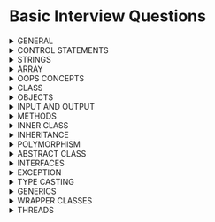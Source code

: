 # Basic Interview Questions

<details>
<summary> GENERAL </summary>

1. Is java case-sensitive language ? <br>
A. No

2. Is java, pass by value or pass by reference ? can you prove it ? <br>
A. It is pass by value. Yes, use swapping program

3. What is the JVM execution flow ? <br>
A. Statics - initializers, variables, methods <br>
   instance - initializers, variables, methods <br>
   then local variables
   
4. How to compile and execute code in java ? <br>
A. use javac for code compilaion and conversion then java for running

5. Can we run any statement without main() ? <br>
A. Yes, static initilzers, static methods

6. what will happen if i call main() inside main() method ? <br>
A. It is recurrsively call itself and run out of memory. heap space

7. What is unicode system ? why two bytes are allocated for each character ? <br>
A. It is system to encoding standard which gives unique number for each character and it requires only byte. <br>
Two bytes are allocated to support other languages
 
8. Can any class be specified as datatype ? For instance 'String' class <br>
A. Yes, all classes are specified as user defined datatype

9. Default datatype for non-fractional numbers & fractional ones ? <br>
A. non-factional - Integer, fractional - Double

10. How datatypes declaration transited from java-8 to java-11 and above ? <br>
A. 'var' keyword is used for representing the datatype reference which will decided at runtime

11. Can you explain with example between operators '|' and '||' ? <br>
A. true & false & true - false [third expression will also evaluated] <br>
   &nbsp;&nbsp;&nbsp; true && false && true - false [third expression is not evaluated due to short circuit]

12. What is ternary operator ? when to use ? any advantage ? <br>
A. Special operator to evaluate expression on condition to produce result [similiar to if/else] <br>
   **Advantage**: Increase code readability <br>
   Example: (a > b) ? a : b; 

13. What is instanceOf operator ? When to use ? any advantage ? <br>
A. instanceOf is special operator which checks object to specific class type <br>
   It is generally used when classes are under inheritance to prevent 'ClassCastException' <br>
   Example: obj instanceOf MyClass

14. What decides the execution flow of expression ? <br>
A. BODMAS rule

15. Can we invoke garbage collector ? <br>
A.  Yes, but when it actually initiates process is not known <br>
    It can be done using System.gc() (OR) Runtime.getRuntime().gc()

16. What are packages and libraries ? <br>
A.  Combining group of similar functionality is called package <br>
    Combining group of similar packages is called library <br>

17. What is the use of import statement, if we can directly use at variable level ? <br>
A.  Its the central area of class where we can define once and use anywhere inside class

18. What is api document ? <br>
A.  It is a reference manual that has all of the information you need to work with the API

19. What is Classpath ? How do you define it ? How is it useful ? <br>
A.  The classpath is an environment variable that specifies the locations where the Java compiler and Java Virtual Machine (JVM) should search for class files and other resources

20. What is JAR file ? How is it different from zip file ? <br>
A.  Compressed version of the code which is readily executable

</details>
<details>
<summary> CONTROL STATEMENTS </summary>

1. what are statements and loops ? <br>
A. Statements executes single execution code [top to bottom] but loops to recurrsively iterates the same execution code <br>
   &nbsp;&nbsp;&nbsp; Statements: if-else, switch, break, continue, return
   &nbsp;&nbsp;&nbsp;      Loops: do-while, while, for, for-each

2. Difference between while and do-while loop ? <br>
A. do-while executes once irrespective of condition where as while adheres to condition. <br>
while is considered as more efficient <br>
   Scenarios: do-while is useful for Menu-Driven Programs, password entry whereas while is Event Handling, Continous monitoring
   
3. How would you write infinite for-loop, while & do-while loop, where are they useful ? <br>
A. for (;;), while(true), do {} while(true) <br>
   Scenarios: In cases where you want to continuesly monitor something use while and do-while

4. What will happen if i run continues loop basically infinite loop ? <br>
A. Heap will run out of memory and out of memory error will come

5. In which cases for loop with indexes are useful ? <br>
A. Generally, when you want to toggle the data with indexes say alternate numbers, every three number of array etc..

6. Give me usecase where we use switch statement ? <br>
A. Switch cases are specifically useful when you want to pre-define values <br>
   &nbsp;&nbsp;&nbsp; Example: bank interest rates, transaction charges, currency values

7. Difference between return and system.exit() ? <br>
A. Generally, return just gracefully terminates the execution but still allows caller method to execute <br>
   &nbsp;&nbsp;&nbsp; whereas system.exit stops the execution either normal [System.exit(0)] or abnormal way [System.exit(1)]

8. In which case finally block executes, if the statements are called before them ? <br>
A. Even if method returns the values, still finally block will be called <br>
   &nbsp;&nbsp;&nbsp; whereas system.exit stops the execution and finally block wont be executed

9. How many ways can we terminate the program ? <br>
A. Currently, there are many ways we can terminate the program <br>
> Graceful way
  - return
  - System.exit(0)
> Abnormal way
  - System.exit(1)
  - Recurrsion
  - Deadlock
  - Sleep infinitely

</details>
<details>
<summary> STRINGS </summary>

1. Is String a class (OR) datatype ? <br>
A. String is a class and all classes are datatype [user-defined datatype]

2. What are the ways in which we you can create string ? <br>
A. It can created as literal, new object, new object(char array), new String(StringBuffer), new String(StringBuildr), toString()

3. How are string stored in below java-8 and after java-8 ? <br>
A. Java-8 before, string literal are stored in String Constant Pool inside Heap, string objects in heap <br>
   Java-8 after, string are stored inside Heap

4. If we dont reference a string, will its value change ? <br>
A. No, because they are immutable

5. What is the danger of String Constant Pool ? <br>
A. String Constant Pool data is not controlled by programmer and lives long. If hacker gain access, its dangerous

6. String class is immutable, are object too immutable ? <br>
A. Obviously, yes

7. What advantage do we get from String being immutable ? <br>
A. Sharing resource

8. How would you search a string from list ? <br>
A. Linear Search, Binary Search etc..

9. How would you modify the content of String ? <br>
A. Either using String Buffer / String Builder

10. Can you explain difference between String Builder and String Buffer ? <br>
A.  String Builder - not synchronized, fast, single-threaded <br>
    String Buffer - synchronized, slow, multi-threaded

11. How to create String Buffer / String Builder ? <br>
A.  It can be created with default constructor or constructor with String args

12. Does String Buffer / String Builder required reference for update ? <br>
A.  No, they are mutable and internally updated

13. Difference between String and String Buffer / String Builder ? <br>
A.  String are immutable objects whereas String Builder / String Buffer are mutable in nature <br>
    String and StringBuffer are thread-safe where as StringBuilder is not <br>
    String can be created many ways whereas String Buffer / String Builder are created using string only

</details>
<details>
<summary> ARRAY </summary>

1. What is array ? <br>
A. array is collection of elements

2. Will array contains same datatype or different type elements ?  <br>
A. same datatype only

3. Where are arrays contents are stored ? <br>
A. Generally, arrays are stored on dynamic memory of heap

4. What are array types ? <br>
A. Arrays are categorized based on dimensions. 1D, 2D, 3D...

5. How many ways can you create arrays ? <br>
A. Arrays can be created using literal or array objects <br>

6. Can we interchange square brackets while declaring arrays ? <br>
A. Yes. int[] arr; (OR) int arr[];


7. What is 2D array ? How to create it <br>
A. It is two dimensional array which is used storing the data <br>
   It is created same way as 1D array

8. What is Jagged Arrays ? Rules to create ? <br>
A. Arrays with variable size but works in multi-dimesional array <br>
   Rules: They are created with initial length

9. Can we change the contents of array even if is marked as final ? <br>
A. Yes, as they are mutable in nature

10. Can i create array in array ? <br>
A.  Yes

11. Can we interchange static & void in main method ? <br>
A.  Yes

12. Can we create main() method of my own ? <br>
A.  Yes

13. Can we call main() method of class from another ? <br>
A.  Yes

14. How are command-line args are read ? <br>
A.  Strings

15. How are escape big string in command-line args ? <br>
A.  Put it inside the quotes

16. Difference between Procedure based vs Object Oriented based approach ? <br>
A.  Procedure based approach hard to understand, increases complexity <br>
    Object Oriented based approach opposite of it also it provides reusability

17. Difference between Object based vs Object Oriented based approach ? <br>
A.  Object based approach similar to Object oriented but it doesnt support inheritance <br>
    Object based - javascript, vbscript <br>
    Object oriented - java, c++

</details>
<details>
<summary> OOPS CONCEPTS </summary>

1. Explain OOPS concepts ? Give some real world example ?
A. Class/Objects <br>
   Encapsulation <br>
   Abstraction <br>
   Inheritance <br>
   Polymorphism <br>

2. Difference between class and object ? where are they stored ? Give Example. <br>
A. Class defines model for objects and it physically doesnt not exists <br>
   whereas object is instance of class <br>
   Class is store in method area whereas objects are stored on heap memory of jvm <br>
   Example: Class - Car, Object - Maruti, Benz etc..

3. Explain Encapsulation ? Advantage ? Example <br>
A. Encapsulation is process of wrapping up variables and methods and securing the data <br>
   variables are marked 'private' and methods as 'public' <br>
   Example - class <br>
   **Advantages**: Security, Reusability of variables, Validation can be placed
    
4. Explain Abstraction ? Advantage ? Example <br>
A. Abstraction is process of hiding the details <br>
   create a method which expose only required details. Say employee basic info but database may contain additional info <br>
   Example - interface <br>
   **Advantages**: Security

5. Explain Inheritance ? Advantage ? Example <br>
A. Inheritance is process of accessing the features <br>
   just extend to class or implement an interface <br>
   Example - King of the kingdom <br>
   **Advantages**: Reusability, Extensibility

6. Explain Polymorphism ? Advantage ? Example <br>
A. Polymorphism is process which means many forms <br>
   method with different arguments or method with same arguments but different types <br>
   Example - Human Beings <br>
   **Advantages**: Flexibility

</details>
<details>
<summary> CLASS </summary>

1. What is hashcode ? How is it useful ? algo used for designing it ? <br>
A. Hashcode is unique hexadecimal representation address of the object <br>
   It is used as key/Id in many cases <br>
   Algo used for hascode can use either HashMap, HashSet or HashTable

2. If i create custom class 'Test' with one variable 'name' & if i create object of it, what will be name value ? <br>
A. It will be 'null' [Defaults will be set for each datatype]

3. What are different memory sections in JVM where object content is stored.? <br> 
A. Stack - local variables, method calls, references to object on heap <br>
   Heap - stores objects and dynamic memory <br>
   Metaspace - metadata of the class

4. Are the object of custom class mutable in nature ? <br>
A. Yes, they are designed for that reason only

5. Can we share objects over the network ? <br>
A. Yes but it must be in the form of bytes [Serialization / Deserialization]

6. What are access specifiers ? Explain its types ? relevance of each of it ? <br>
A. As name suggests, access specifiers are used to provide access to its members & methods of the class <br>
   public - can be accessed from anywhere <br>
   private - can be accessed only within the class <br>
   default - can be accessed only within the package <br>
   **protected** - can be access within and outside package but must be under inheritance <br>

7. Explain constructors ? Types ? Invoked ? <br>
A. They are special method without any return type and used for initializing the object <br>
   **Types**: default & parameterized constructor <br>
   They can be invoked either while creating the object using 'new' keyword <br>
   or it can be invoked via inheritance using 'extends' keyword

8. Advantages of contructors ? <br>
A. Validation, Initialization

9. When is constructor called before or after creation of object? <br>
A. Basically, it is called during the process of creation

10. What is constructor overloading ? <br>
A.  It is the process of creating method with same name but different arguments

11. What is constructor chaining ? <br>
A.  It is the process of chaining the constructor on initilization generally via inheritance

12. Can we return from a constructor ? <br>
A.  Yes, but without any value

13. Is it necessary to define no-args constructor when defining parameterized constructor ? <br>
A.  Yes

14. Difference between default and parameterized constructor ? <br>
A.  default constructor - automatically added by jvm, no args, always one construtor, sets defaults <br>
    parameterzied constructor - must be explicitly defined, some args, multiple constructors, sets provided values <br>

15. Difference between default and no-args constructor ? <br>
A.  default constructor - automatically added by jvm <br>
    no-args constructor - must be explicitly defined, generally used in conjunction with parameterized constructor <br>

16. Difference between constructor and method ? <br>
A.  Constructor - automatically added by jvm / explictly added, used during object construction, same name as class, no return type, no concept of static / non-static<br>
    Method - must be explicitly defined, used after object is constructed, name can be same name or different from class, it can return values, can be static/non-static in nature <br>
  
</details>

<details>
<summary> OBJECTS </summary>

1. Who is the parent of all class ? <br>
A. Object class

2. Important Methods of object class ? <br>
A. equals() - used for matching the content of objects <br>
   hashcode() - generated unique hexadecimal number as reference<br>
   wait() - used for locking the object till it is unlocked by nofity() or notifyAll() <br>
   notify() - used for unlocking the object by sending signal to object <br>
   notifyAll() - used for unlocking the objects by sending signal to objects  <br>
   clone() - used for cloning the objects <br>
   finalize - used for garbage collection <br>
   toString() - convert object to string <br>

3. How many ways can we create an object ? <br>
A. It can be done in following ways
   - Using 'new' keyword
   - Factory classes
   - Cloning
   - Reflection
   - Class.forName()

4. What is Cloning ? How is it useful ? Types ? <br>
A. It the process of creating a new object by copying contents from another object <br>
   It gives resuability of object & reduces developer effort <br>
   Types: Shallow & Deep Copy

6. Difference between shallow and deep copy cloning ? <br>
A. shallow copy is the process of cloning the object where modifications are accepted between cloned and actual object. <br>
   whereas it is opposite for deep copy
   shallow copy uses default clone() method whereas for deep copy we need custom implementation

7. Tell me the contract between hashcode() and equals() method ? <br>
A. If two objects are equal through equals() method, then there hashcode must be same <br>
   If two objects are not equal through equals() method, then there hashcode can be same or different <br>

8. When does hash collision occur ? Resolution ? <br>
A. Generally, when hashcode() method is not properly overridden (OR) same hash values generated for all objects <br>
   Make sure hashcode is properly overridden to produce unique keys

9. Can you explain where to use '==' vs .equals() method ? <br>
A. '==' is mainly used for address comparaision [literals]. useful in case of literals [numbers, characters] <br>
   &nbsp;&nbsp;&nbsp;.equals() is mainly used for value comparision [objects]. useful for any class objects [strings]

</details>

<details>
<summary> INPUT AND OUTPUT </summary>

1. Which class is used for input/output streams ? <br>
A. System.in, System.out, System.err

2. Do you know buffered reader, if yes, why it is used in conjunction with InputStream Reader/ Writer ? <br>
A. Basically, it buffers the input data for efficient reading / writing

3. How many ways can you read input from keyboard ? <br>
A. It can be done using InputStreamReader & Scanner

4. What kind of exception is throwing by Input / Output streams ? <br>
A. IOException - It is checked exception

5. How many ways can you read a character from keyboard ? <br>
A. It can be read using buffered reader or scanner <br>
   Buffered Reader - using read() or readLine().charAt(0) <br>
   Scanner - using next().charAt(0) or nextLine().charAt(0) <br>

6. What is the problem when we use read() followed by readLine().charAt(0) ? <br>
A. read() only takes single character and rest of the character will be pushed to readLine() which is incorrect <br>
   Solution - just use readLine().charAt(0) (OR) bufferedReader.skip(2)

7. What is the problem when we use next().charAt(0) followed by nextLine().charAt(0) ? <br>
A. same problem as read() and readLine() of buffer reader

8. How many ways can you read a characters (OR) string from keyboard ? <br>
A. It can be read using buffered reader or scanner <br>
   Buffered Reader - using readLine() <br>
   Scanner - using nextLine() <br>

9. How many ways can you read numbers from keyboard ? <br>
A. It can be read using buffered reader or scanner <br>
   Buffered Reader - using read() (OR) readLine() in conjuction with wrapper class parse methods <br>
   Scanner - using nextInt() (OR) nextFloat() (OR) nextDouble() and so on.. <br>

10. How many ways can we split string and read the inputs ? <br>
A.  It can be done using 'split()' method of String (OR) use StringTokenizer class

11. Difference between StringTokenizer and String.split() ? which is efficient <br>
A.  StringTokenizer - legacy class, less efficient for single delimiter, doesnt return empty tokens <br>
    split()         - method of string, highly efficient w.r.t delimiters, returns empty tokens

12. How can you format the string output ? <br>
A.  It can be done using String.format() (OR) System.out.printf() 

</details>
<details>
<summary> METHODS </summary>

1. what are instance methods ? How are they called ? where are they stored ? Example <br>
A. They are object methods which are called after object is created <br>
   They are called generally with instance only <br>
   They are stored in heap area of jvm
   Example: setters and getters

2. what are static methods ? How are they called ? where are they stored ? Example <br>
A. They are class methods which are called even before any object is created <br>
   They are called generally with Classname or even instance [interally it resovles to classname] <br>
   They are stored in method area of jvm
   Example: Class.forName("test"), Class.getInstance() etc. <br>

3. Can we access non-static variable in static method ? <br>
A. No

4. Can we access static variable in non-static method ? <br>
A. Yes

5. Where do we use local variables ? Advantage ? <br>
A. Any variables used inside method are local variables, very useful incase of threading 

6. What is shadowing ? <br>
A. It is the practice of using variables in overlapping scopes with the same name

7. Explain the relevance of 'this' ? <br>
A. It is used for referrning the object members. It can be constructor, variable and methods <br>
   It's scope applicable within the class [basically object]

8. Recurrsion ? Adv/disadv ? <br>
A. A function which calls itself <br>
   Adv - Fast execution, less code <br>
   Disadv - If not implemented successfully, it will result in out of memory error

9. What are factory methods ? pattern ? Adv/disadv ?
A. Method used for creating objects by providing class name. <br>
   It uses factory design pattern <br>
   It compares the classname and creates object with new instance <br>
   Adv: one place to create all objects

10. How to define varaible arguments to methods ? rules ? Example <br>
A.  To replace multiple overloaded methods we can use variable arguments <br>
    It can be defined with ... and must be the last argument of the method <br>
    Example: sum of 2'S, 3's, 4's numbers

11. If method return value, is it necessary to consume / read ? <br>
A.  Not necessary

</details>
<details>
<summary> INNER CLASS </summary>

1. What is object graph ? <br>
A. It is the representation of how objects are connected to each other

2. When should we use inner class ? what are adv ? <br>
A. In case we some implmentation to be secured, we can put it in inner class. <br>
   Example: interest of loans

3. Anonymous inner class vs inner class ? <br>
A. Inner classes with have name whereas anonymous wont.  

</details>
<details>
<summary> INHERITANCE </summary>

1. What is the parent of all class either via instance or inheritance way [super] ? <br>
A. Object class

2. Why java doesnt use much of interitance even when it provides reusability ? <br>
A. Code complexity, Readability 

3. Which keywords signifies the class / interface are in inheritance ? <br>
A. extends / implements at class / interface level and super in constructor level 

4. Where can we use 'super' of ? what all can it access ? <br>
A. super is used specially in case of inheritance, it can be access members and constructors

5. What is constructor chaining ? How does it works ? <br>
A. It is the process of chaining all the classes which are under inheritance and it works wth 'super' of call

6. Is there any access specifier designed for inheritance ? <br>
A. Yes, protected

7. Types of inheritance ? Which java supports ? <br>
A. single and multple. java supports single inheritance

8. what is multiple inheritance issue ? why java doesnt support ?
A. It is also called diamond problem of death. It causes confusion on which method to pick and execute <br>
   It add complexity and effects readability

9. Inside constructor, can we have super and this ? what rules are followed ? <br>
A. No, we cannot have both. Rule is to have only one of these and it must be first line of constructor

10. Can i prevent a class from creating object / preventing inheritance ? <br>
A.  Yes, if class has private constructor

</details>
<details>
<summary> POLYMORPHISM </summary>

1. Difference between coercion and conversion ? <br>
A. Automatic conversion between different datatype done by compiler is called coercion <br>
whereas explicit conversion of datatype done using cast operator by coder is called conversion

2. Explain polymorphism ? Types ? Example ? <br>
A. Polymorphism - many forms, variables and methods acts different on different methods <br>
   Types - static and dynamic <br>
   static - The process in which compiler knows the method to execute at compile time [Method Overloading]. <br>
   Example: Fees of bank <br>
   dynamic - The process in which compiler doesnt know the method to execute at compile time,  <br>
   hence it decided at runtime by jvm based on object [Method Overriding]. <br>
   Example - Interest of bank

4. Explain Method Overloading ? Usage ? Example ? <br>
A. It is the process in which multiple methods with same class name but different method signatures <br>
   It may vary by number of args, order of args or datatype of args <br>
   It is mainly used with in the class and used for enhancing the functionality <br>
   Example: skills improvement by employee

5. Explain Method Overriding ? Usage ? Example ? <br>
A. It is the process in which multiple classes with same method name and same method signatures ? <br>
   It must have exact same method signature and is applicable via inheritance <br>
   It is mainly used with in the class and used for enhancing the functionality <br>
   Example: learning different language

6. What can we implement with polymorphism either with static (OR) final (OR) private methods ? <br>
A. Only method overloading 

7. How to make a class immutable ? Adv/dis <br>
A. Make class as final, variable as private and instantitate with constructor and expose getter methods <br>
   throw exception from clone and collections must be copied and then sent <br>
   Adv - security, sharable

</details>
<details>
<summary> ABSTRACT CLASS </summary>

1. Can you explain where can we use abstract class ? Example ? <br>
A. It must be used where new features needs to be added keeping other features intact <br>
   Example: Banking interest on loans

2. Is there any memory allocated for abstract class ? <br>
A. No

3. Can i mark class as 'abstract' even if it doesnt contain abstract methods ? <br>
A. Yes

4. Lets say i create abstract method in concrete class, what changes do i need to make ? <br>
A. Mark the class as abstract

5. Can i create object of abstract class ? <br>
A. No, but it can be used along as anonymous object

6. If i cannot create instance of abstract class, can i access instance methods of it ? <br>
A. Yes, it is possible via Inheritance

7. Can i create protected variable inside abstract class ? <br>
A. Yes, it works well specially it class is accessed via inheritance

8. Why abstract and final doesnt work together ? <br>
A. Abstract requires inheritance whereas final opposes inheritance. Both are opposite in nature

</details>
<details>
<summary> INTERFACES </summary>

1. In case of interface, why methods are public abstract and variables are public static final ? <br>
A. Interface were designed to provide the methods on 'what to do' so methods are abstract in nature <br>
   whereas variables as constants because there is no object so instance variables are eliminated, <br>
   so it can be only accessed statically but things are different in java-8 and above

2. What are marker interface ? what is the use ? Example ? <br>
A. Interfaces with no abstract methods. <br>
   They are useful in specifying compiler that this functionality is applicable <br>
   Example: Clonable, Serializable [But to implement we need to override object methods like clone and serial id]

3. What are functional interface ? what is the use ? Example ? <br> 
A. Interface with single abstract method. <br>
   They are useful in single functionality. It slightly differs in java-8 <br> 
   Example: Runnable, Callable, Comparator, Comparable etc..

4. Can we create object of interface ? <br>
A. No, but it can be done via annonymous inner class

5. What problems is there w.r.t inheritance ? <br>
A. Multiple inheritance

6. How is multiple inheritance resolved ? <br>
A. Interfaces, as they dont provide implementation

7. How is achieve callbacks in java ? <br>
A. Interfaces

8. Difference between classes and interfaces ? <br>
A. classes works both with instance and inheritence way where as interfaces works in inheritance way <br>
   class can extend only one class but multiple interfaces whereas interfaces can extend multiple interfaces <br>
   classes are used to specify 'how to do' whereas interfaces are used to specify 'what to do' <br>
   classes can specify all kinds of methods and variables where as interfaces can only specify methods as abstract
   and variables as constants

9. Can we create a class inside interface ? <br>
A. Yes

10. Can we pass interface reference in methods ? which object does it hold ? <br>
A. Yes, whichever is assigned to it before method call

11. How are interfaces stored after compilation ? <br>
A.  They are stored as .class file only

</details>
<details>
<summary> EXCEPTION </summary>

1. What are Exceptions ? How do you handle it ? <br>
A. Exceptions are abnormal conditions which alters the flow of execution. <br>
   It can be handled with try-catch-finally

2. Difference between compile time vs runtime exceptions ?
A. Exceptions managed by compiler are compile time exception <br>
   whereas exception managed by jvm is called runtime exceptions <br>
   compile time exceptions are enforces method to handle either by try-catch or by throwing <br>
   No such rules for runtime exceptions

3. Difference between error and exceptions <br>
A. Error are irrecoverable conditions and must not be handled. Example: OutOfMemoryError, StackOverflowError <br>
   whereas exceptions are recoverable and must be handled. Example: IOException, NullPointerException <br>

4. Can we handle errors ? If yes, why dont we handle ?
A. Yes, we can but not recommended. <br>
   They are not handled because they are system related issues not program related

5. Which the parent class of all exceptions ? parent of Throwable ? <br>
A. Parent of all exception class is '**Throwable**', parent of throwable is '**Object**' class

6. How do you perform exception handling ? <br>
A. It is generally done using try-catch-finally

7. In case we dont handle exception, how does main method display exception occurred ? <br>
A. Every main method inheritly has exception handling done by JVM. JVM manages exception objects

8. Can we write single catch block and handle multiple exceptions ? <br>
A. Yes, using pipe (|) operator

9. Can we write try without catch block ? <br>
A. Yes, either with finally or use try-with-resources

10. In case developer doesnt want to handle exception, what can he do ? <br>
A.  We can throw the exception mainly checked ones. [We can even throw unchecked exceptions]

11. What are the steps to create custom exceptions ? <br>
A.  Extending to the Exception class <br>
    specify the constructors with arguments else we can't use them

12. Can we throw an exception either thrown from method or create new one ?
A.  Yes, we can throw any exception using 'throw' clause

13. Can we rethrow an exception ? if Yes, what is adv / disadv ? <br>
A.  Yes, but not useful 

14. Can you explain rules for defining the exceptions ?
A.  Make sure all custom exceptions derive from Exceptions class <br>
    Order of exceptions must be from low to high <br>
    
</details>
<details>
<summary>TYPE CASTING</summary>

1. What is type casting ? what is cast operator ? <br>
A. It is process of changing the datatype <br>
   cast operator is used for performing type casting

2. Where can i use type casting ? <br>
A. It is generally used from coverting the dataypes between primitive and reference types

3. What are different types of datatypes ? <br>
A. Primitive and Reference datatypes

4. What is widening and Narrowing ? Example <br>
A. Widening is the process of promoting the object to higher types & is done by compiler. Example - int i = 100;
   Narrowing is the process of demoting the object to lower types & is done by user explicitly. Example - int i = (int) 100.12;

5. What is implicit vs explicit casting ? <br>
A. Automatic casting done by compiler is called implicit casting <br>
   Explicit casting done by the user is called explicit casting <br>
   Explicit casting is error prone where as implicit is not

6. How do you perform primitive casting ? <br>
A. Casting which is between the primitives and its classes

7. How do you perform reference casting ? <br>
A. Casting which is between the classes which are under inheritance

8. What is generalization vs specialization ? <br>
A. Generalization is the process of promoting the classes to higher types <br>
   specialization is the process of promoting the classes to lower types providiing specific functionality

9. Where does narrowing fail ? <br>
A. Narrowing fails in case both reference and object are of parent type and then you demote to subtype

</details>

<details>
<summary> GENERICS </summary>

1. What do you understand by term 'generics' ? where all can we apply ? <br>
A. generics meaning support all types. It is the process of making the class or variable or method, type-safe in nature <br>
   It can be applied on interface, class, method or variable

2. What is generic class / generic method / generic interface.? Explain with example.? <br>
A. Class / methods / interface with support all datatypes except primitives. Make sure they are type-safe <br>
   HumanBeing is generic class and each human becomes specific version
   
3. What is generic type.? <br>
A. It represents a class or interface that is type-safe. It can act upon any datatype

4. What is Erasure.? Any example <br>
A. Creating non-generic version of generic type by java compiler

5. Can we create object of generic class.? <br>
A. No, Generic object creation is not allowed

6. How can generics be applied in java objects.? <br>
A. It is possible because generic types are defined as subtype of object class

7. Any limitations of generic been applied in objects ? <br>
A. Yes, primitives are not supported  

</details>

<details>
<summary> WRAPPER CLASSES </summary>

1. What are wrapper class ? Explaing with usecase ? <br>
A. The classes created for coverting primitives to objects <br>
   They are part of java.lang package <br>
   They are very useful as java deals with objects and it is required while transporting data over network 

2. Are wrapper classes final by nature ? <br>
A. Yes

3. Explain about primitive types and its counter wrapper classes ? <br>
A. byte -> Byte, short -> Short, int -> Integer, long -> Long <br>
   float -> Float, double -> Double <br>
   char -> Chracter <br>
   boolean -> Boolean <br>

4. Which is the parent of all the number classes ? <br>
A. Number class [abstract class]

5. What is Number class ? Tell about its methods ? <br>
A. In order to represent numbers including fractions, number class was created <br>
   Methods <br>
   byteValue(), intValue(), shortValue(), longValue(), floatValue(), doubleValue()

6. Which is better to use for API models ? primitives or wrapper class ? <br>
A. For Api Models, its always good to use wrapper classes as primitives cannot be assigned to missing value

7. What is Character class ? Tell me about the methods ? <br>
A. The counter part for primitive type character <br>
   Methods <br>
   charValue(), compareTo(Character obj), toString(), valueOf(char ch) <br>
   isDigit(char ch), isLetter(char ch), isDigitOrLetter(char ch), isSpaceBar(char ch), isWhiteSpace(char ch),
   isUpperCase(char ch), isLowerCase(char ch) <br>
   toUpperCase(char ch), toLowerCase(char ch)

8. How to convert wrapper class object back to primitive type ? <br>
A. If String, convert using parseXXX method and if number, use XXXValue <br>
   XXX -> can be any primitive type

9. Which wrapper class has only one constructor ? <br>
A. Character Class

10. What are the problems with character class ? <br>
A.  It can be assigned to both character or its associated number. while converting this can create issues

11. What is the relevance of Math class ? <br>
A.  All the mathematical operations are present here. use this as utility

12. What happens when we use Integer i = 10 ? Explain the process ? <br>
A.  When any int value is assigned to wrapper class. Internally it is converted to object using internal cache <br>
    Internal cache works well between byte range. If it goes beyond it, results wont be correct

</details>

<details>
<summary> THREADS </summary>

1. Tell me about theads ? where to use ? adv/dis ? <br>
A. It is seperate path of executing the group of statements <br>
   It is useful in UI responsiveness, web servers, database interaction, data processing <br>
   Advantage:  for faster execution, improving performance, effective utilization of resources, producer-consumer Problem
   Disadavantge: More memory, deadlocks, sync issues

2. Can you explain the Thread content when called using Thread.currentThread() ? <br>
A. It contains three main components. Thread contains [Thread Name, Thread Priority, Thread Group] <br>
   - Thread Name: Name of the thread, if not provided, system will assign it
   - Thread priority: Priority of thread for jvm to execute
   - Thread Group: Group in which threads are present, it can contain many threads

3. Which thread is run by default by java program or main function ? Explain properly ? <br>
A. Every program has a default thread called main thread which is managed by JVM <br>
   Main thread will have its own stack and local variables <br>
   It be specified like this [main, 5, main] --> Thread and group name will be main and priority will be 5

4. Difference between single tasking and multi tasking ?
A. single tasking is a process where it executes one task at a time and goes in sequencial manner <br>
   whereas multi tasking is a process where it executes multiple task at a time and goes in parallel manner <br>
   single tasking is time consuming and does not utilize system resources properly <br>
   whereas multi tasking is time efficient and utilize the system resources properly <br>
   
5. What is CPU intensive vs IO intensive Task ? what to use when ?
A. CPU Intensive Task: A task that requires a lot of computation and uses the CPU heavily. <br>
   Use Cases: Image/video processing, Scientific simulations, Cryptographic calculations, Machine learning model training,      Data compression/encryption

   IO Intensive Task: A task that spends more time waiting for input/output operations than doing computation
   Use Cases: Reading/writing files to disk, Accessing databases, Network communication (APIs, downloading files), Logging      or interacting with hardware

6. Difference between process and threads ? <br>
A. Process is an independent program in execution whereas Thread is a lightweight unit of a process <br>
   Process has its own memory space (heap, stack) whereas Thread shares memory with other threads in the same process <br>
   Process is isolated from other processes	whereas threads are Not isolated – threads can affect each other
   Process communication is Inter-process Communication (IPC), slower whereas threads uses shared memory – fast but risky (race conditions)
  Process Creation Overhead Higher (needs separate memory, resources) whereas threads overhead is Lower (shares context with parent process)
  Process crash affects only that process	whereas Thread crash can affect the whole process (all threads)
  Process run separate applications/tasks whereas Thread	run parts of the same task concurrently

7. How to create threads ? <br>
- It can be created in following ways
  - extends Thread class [NOT RECOMMENDED]
  - implements Runnable interface [RECOMMENDED]
  - implements Callable interface [RECOMMENDED]
  - Executor service [RECOMMENDED]

8. How to run a threads ? Can i run the thread using thread.run() ? <br>
A. It can be run using start() method of thread. <br>
   start() - It creates thread which has its own stack and has its own local variables.
   run() - must not be used as it execution runs in same thread

9. Can i start a thread again ? <br>
A. No, It will throw InterruptedException

10. Can i stop a thread ? <br>
A.  Yes, but not recommended [In case you want to stop, stop using flags not using Thread.stop()]

11. Thread vs Process ? Explain <br>
A.  Thread is used for performing a single task whereas process contains serveral tasks and needs serveral threads <br>
    Threads are lighweight in nature whereas processes are heavier as it requires more cpu and memory <br>
    Example: Process: Payment, Task: check payment mode, deduct from bank account, credit to wallet, process order

12. What exceptions does thread throw ? Do we need to handle ? <br>
A.  Interrupted Exception is thrown by thread methods and yes we need to handle for normal termination

13. Where all memory will be allocated once thread is created ? <br>
A.  Heap, Method Area, Stack

14. Are thread synchronous or Asynchronous in nature ? <br> 
A.  Asynchronous

15. Difference between sleep() and wait() method ? <br>
A.  sleep() is method of Thread class whereas wait() is the method of object class <br>
    sleep() method doesnt required object it just blocks thread whereas wait() requires object hence it needs sync block or method.
    sleep() method doesnt release the lock which is aquired whereas wait() releases the lock if aquired <br>
    sleep() is static method whereas wait() is non-static method <br>
    sleep() pauses for a specific duration whereas wait() waits for notification <br>
    sleep() doesnt required wakeup methods its time based whereas wait() requires wakeup using notify(), notifyAll() <br>
    sleep() is useful in polling or retry logic whereas wait() is useful mainly for Producer-Consumer problem

16. What is race condition ? How does it occur with scenario ?
A.  It is the problem which occurs when multiple threads updates the same shared resource <br>
    Scenario: In bank account, if we perform operations such as deposit or withdrawal at a time, this problem can occur

17. Explain Synchronization process.? Explain with example.? Adv/Disadv
A.  Synchronization in Java is a mechanism used to control the access of multiple threads to shared resources. <br>
    Adv: It sequencializes the thread aquiring shared resource preventing race condition
    DisAdv: Slowers the performance, consumes more memory <br>
    Example: Any distributions like ticket counter, bus counter

18. How many ways can we perform synchronizaton process ? <br>
A.  It can be using sync block (OR) sync method

19. When to use wait(), notify() and notifyAll()
A.  Mainly used for Thread Communication. Must be used in sync block/method <br>
    Example: producer-consumer problem etc..

20. What is mutually exclusive lock ?
A.  When one thread holds the lock and other thread wants to aquire it, they are mutually exclusive in nature. <br>
    (Or) The object is locked mutually on threads. It requires synchronization
     
21. What is deadlock ? How does it occur ? Preventition steps ? Disadvantages ? <br>
A.  Deadlock is a process in which threads lock each other waiting forever, it happens in mutli-threaded enviroment while        threads works with resource with sync block or methods <br>
    It can occur if the two threads waits for each other to release the resource <br>
    Steps: <br>
        - Its generally happens through bad design, it can be corrected at code level <br>
        - Avoid nested locks, unncessary locks & also from thread.join() method <br>
    Disadvantages: <br>
       - It can run the memory out
       - system will hang and slowness can be observerd
 
22. In multi-threaded environment, how will you manipulate strings ?
A.  Use StringBuffer

23. What is deamon threads ? use-case ? how to check if thread is deamon ? <br>
A.  Threads which are not created by user and runs forever. [system threads] <br>
    They are useful for running background process. lets say - updating service package, database service <br>
    isDeamon() of thread method helps in indicating whether it is normal or deamon thread

24. What is Thread group ? Adv/Dis ? How is it represented ?
A.  It is a group of threads where each thread works independently per task and will consume more resources <br>
    It is generally represent with Thread. Thread.currentThread() gives the information <br>
    Adv: <br>
       - We can group different threads into the group. Example: project team <br>
    DisAdv: <br>
       - It may overload consuming more resources and system crashes
    
25. What is Thread Pools ? Adv/Dis ? Use-case ? <br>
A.  It is concept of providing readily available threads for the programmer to use. Internally manages thread communication,     effective memory utilization<br>
    Adv: <br>
       - Ready made threads are provided, user just need to use it <br>
       - No need to manage the cycle of threads <br>
   DisAdv: <br>
      - It is possible to have deadlocks
      - Internal issue w.r.t threads are undetermined
   Use-Case:
      - Programmers tend to use ready-made framework such as executer service which manages thread of pools <br>
        It is useful in executing any functionality which is background process [Animation, Gaming]

26. Tell me about different types of thread pools ? <br>
A.  Single Thread Pool - It just contains only one thread & executes task sequencially. Example - Any Program <br>
    Single Scheduled Thread Pool - It contains only one Thread & useful for scheduling **future** tasks. Example - Payment <br>
    Fixed Thread Pool - It contains fixed number of threads and executes tasks parallely<br>
    Cached Thread Pool - It contains multiple threads provided and executes tasks and waits till 1min before thrashing and                            then new threads will be created <br>
    Scheduled Thread Pool - It contains multiple threads provided and executes **future** tasks and waits till 1min before thrashing and then new threads will be created <br>

27. What is Executor Service ? How is it useful ? <br>
A.  It is a framework designed for providing worker threads. It uses **Exeutors** class to create thread pool <br>
    It is useful because it manages the lifecycle of threads <br>

28. What is CPU vs Memeory Intensive Tasks ?
A.  The task which requires more processing power then it is called cpu intensive task. <br>
    Use Process Based Multi=tasking <br>
    Ex: Math calculation
    The task which requires more memory power then it is called memory intensive task. <br>
    Use Thread Based Multi=tasking <br>
    Ex: Games, Animation 

29. Explain Thread Life Cycle ?
A.  New - When the thread is created but not running state [start() method] <br>
    Runnable - When the thread is ready to run [yeild(), notify(), notifyAll() method] <br>
    Not-Runnable - When the thread is blocked/waited [sleep(), wait(), IO Block method] <br>
    Terminate - When the thread is killed [stop() method (OR) run method finishes] <br>

30. Types of locks in threads ? Example <br>
A.  **Intrinsic Locks** - Implicit locks which works with single thread under synchronization <br>
    - Object level lock : lock which works on object instance <br>
    - Class level lock : lock which works on class instance <br><br>

    **Explicit Locks** - Explicit locks which doesnt need synchronization but is alternative to it
    - ReentrantLock : It provides features like fairness policies, interruptible lock acquisition, and the ability to try                         acquiring a lock with a timeout. It is "reentrant" meaning the thread holding the lock can re-acquire                       it without causing a deadlock.
    - ReadWriteLock : It interface provides separate locks for reading and writing. Multiple threads can acquire the read                         lock concurrently but only one thread can aquire write lock
    - StampedLock   : Introduced in Java 8, StampedLock offers three modes: writing, reading, and optimistic reading. It                          provides a more fine-grained control over locking and can offer better performance in read-heavy                            scenarios compared to ReadWriteLock by allowing optimistic reads that don't block writers<br><br>

    **Synchronization Aids** - While not strictly "locks" in the same sense as the above, these mechanisms also help manage                                concurrency
    - Semaphore: A signaling mechanism that controls access to a limited number of resources. It maintains a count of                        available permits, and threads acquire a permit to access the resource and release it when done.
    - CountDownLatch: A synchronization aid that allows one or more threads to wait until a set of operations being                               performed in other threads completes. It works like a gate that remains closed until a counter                              reaches zero.
    - Cyclic Barrier: A synchronization aid that allows one or more threads to wait until a set of operations being                               performed in other threads completes. similar to countdown latch but threads are reusable.

</details>

